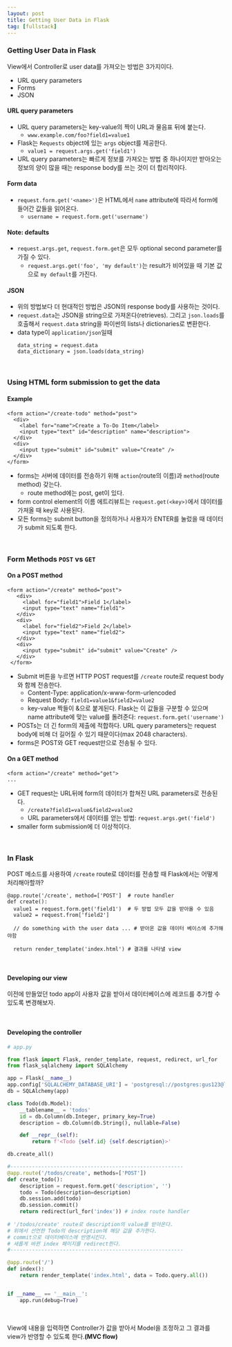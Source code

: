 ```yaml
---
layout: post
title: Getting User Data in Flask
tag: [fullstack]
---
```


### Getting User Data in Flask 
View에서 Controller로 user data를 가져오는 방법은 3가지이다.
- URL query parameters
- Forms
- JSON

#### URL query parameters
- URL query parameters는 key-value의 짝이 URL과 물음표 뒤에 붙는다.
   - `www.example.com/foo?field1=value1`
- Flask는 `Requests` object에 있는 `args` object를 제공한다.
   - `value1 = request.args.get('field1')`
- URL query parameters는 빠르게 정보를 가져오는 방법 중 하나이지만 받아오는 정보의 양이 많을 때는 response body를 쓰는 것이 더 합리적이다.
#### Form data
- `request.form.get('<name>')`은 HTML에서 `name` attribute에 따라서 form에 들어간 값들을 읽어온다.
  - `username = request.form.get('username')`

#### Note: defaults
- `request.args.get`, `request.form.get`은 모두 optional second parameter를 가질 수 있다.
  - `request.args.get('foo', 'my default')`는 result가 비어있을 때 기본 값으로 `my default`를 가진다.

#### JSON
- 위의 방법보다 더 현대적인 방법은 JSON의 response body를 사용하는 것이다.
- `request.data`는 JSON을 string으로 가져온다(retrieves). 그리고 `json.loads`를 호출해서 `request.data` string을 파이썬의 lists나 dictionaries로 변환한다.
- data type이 `application/json`일때
   ```
   data_string = request.data
   data_dictionary = json.loads(data_string)
   ```

<br>

### Using HTML form submission to get the data
#### Example
```
<form action="/create-todo" method="post">
  <div>
    <label for="name">Create a To-Do Item</label>
    <input type="text" id="description" name="description">
  </div>
  <div>
    <input type="submit" id="submit" value="Create" />
  </div>
</form>
```
- forms는 서버에 데이터를 전송하기 위해 `action`(route의 이름)과 `method`(route method) 갖는다.
  - route method에는 post, get이 있다.
- form control element의 이름 에트리뷰트는 `request.get(<key>)`에서 데이터를 가져올 때 key로 사용된다.
- 모든 forms는 submit button을 정의하거나 사용자가 ENTER를 눌렀을 때 데이터가 submit 되도록 한다.

<br>

### Form Methods `POST` vs `GET`

#### On a POST method
```
<form action="/create" method="post">
   <div>
     <label for="field1">Field 1</label>
     <input type="text" name="field1">
   </div>
   <div>
     <label for="field2">Field 2</label>
     <input type="text" name="field2">
   </div>
   <div>
     <input type="submit" id="submit" value="Create" />
   </div>
 </form>
```
- Submit 버튼을 누르면 HTTP POST request를 `/create` route로 request body와 함께 전송한다.
  - Content-Type: application/x-www-form-urlencoded
  - Request Body: `field1=value1&field2=value2`
  - key-value 짝들이 &으로 붙게된다. Flask는 이 값들을 구분할 수 있으며 name attribute에 맞는 value를 돌려준다: `request.form.get('username')`
- POSTs는 더 긴 form의 제출에 적합하다. URL query parameters는 request body에 비해 더 길어질 수 있기 때문이다(max 2048 characters).
- forms은 POST와 GET request만으로 전송될 수 있다.

#### On a GET method
```
<form action="/create" method="get">
...
```
- GET request는 URL뒤에 form의 데이터가 합쳐진 URL parameters로 전송된다.
  - `/create?field1=value&field2=value2`
  - URL parameters에서 데이터를 얻는 방법: `request.args.get('field')`
- smaller form submission에 더 이상적이다.

<br>

### In Flask
POST 메소드를 사용하여 `/create` route로 데이터를 전송할 때 Flask에서는 어떻게 처리해아할까?
```
@app.route('/create', method=['POST']  # route handler
def create():
  value1 = request.form.get('field1')  # 두 방법 모두 값을 받아올 수 있음
  value2 = request.from['field2']
  
  // do something with the user data ... # 받아온 값을 데이터 베이스에 추가해야함
  
  return render_template('index.html') # 결과를 나타낼 view
```

<br>

#### Developing our view
이전에 만들었던 todo app이 사용자 값을 받아서 데이터베이스에 레코드를 추가할 수 있도록 변경해보자.
<script src="https://gist.github.com/HyunlangBan/72791e9759fcc4c1747546415ab4a24f.js"></script>

<br>

#### Developing the controller
```python
# app.py

from flask import Flask, render_template, request, redirect, url_for
from flask_sqlalchemy import SQLAlchemy

app = Flask(__name__) 
app.config['SQLALCHEMY_DATABASE_URI'] = 'postgresql://postgres:gus123@localhost:5432/todoapp'
db = SQLAlchemy(app) 

class Todo(db.Model):
    __tablename__ = 'todos'
    id = db.Column(db.Integer, primary_key=True)
    description = db.Column(db.String(), nullable=False)

    def __repr__(self):
        return f'<Todo {self.id} {self.description}>'

db.create_all()

#--------------------------------------------------------
@app.route('/todos/create', methods=['POST'])
def create_todo():
    description = request.form.get('description', '')
    todo = Todo(description=description)
    db.session.add(todo)
    db.session.commit()
    return redirect(url_for('index')) # index route handler
    
# '/todos/create' route로 description의 value를 받아온다.
# 위에서 선언한 Todo의 description에 해당 값을 추가한다.
# commit으로 데이터베이스에 반영시킨다.
# 새롭게 바뀐 index 페이지를 redirect한다.
#--------------------------------------------------------

@app.route('/')
def index():
    return render_template('index.html', data = Todo.query.all())


if __name__ == '__main__':
    app.run(debug=True)
```

<br>

View에 내용을 입력하면 Controller가 값을 받아서 Model을 조정하고 그 결과를 view가 반영할 수 있도록 한다.**(MVC flow)**

